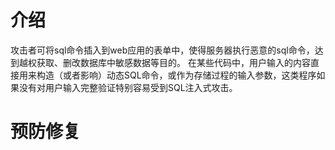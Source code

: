 # 介绍
攻击者可将sql命令插入到web应用的表单中，使得服务器执行恶意的sql命令，达到越权获取、删改数据库中敏感数据等目的。
在某些代码中，用户输入的内容直接用来构造（或者影响）动态SQL命令，或作为存储过程的输入参数，这类程序如果没有对用户输入完整验证特别容易受到SQL注入式攻击。

# 预防修复

